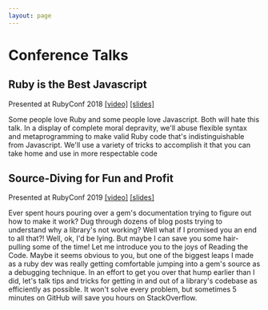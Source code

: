 ```yaml
---
layout: page
---
```


# Conference Talks

## Ruby is the Best Javascript

Presented at RubyConf 2018 [[video]](http://confreaks.tv/videos/rubyconf2018-ruby-is-the-best-javascript) [[slides]](https://speakerdeck.com/kkuchta/ruby-is-the-best-javascript)

Some people love Ruby and some people love Javascript. Both will hate this talk. In a display of complete moral depravity, we'll abuse flexible syntax and metaprogramming to make valid Ruby code that's indistinguishable from Javascript. We'll use a variety of tricks to accomplish it that you can take home and use in more respectable code

## Source-Diving for Fun and Profit

Presented at RubyConf 2019 [[video]](https://talksatconfs.com/talks/28a14e1a-4bdc-4faa-836f-0ea39923ff04/source-diving-for-fun-and-profit) [[slides]](https://speakerdeck.com/kkuchta/source-diving-for-fun-and-profit)

Ever spent hours pouring over a gem's documentation trying to figure out how to make it work? Dug through dozens of blog posts trying to understand why a library's not working? Well what if I promised you an end to all that?! Well, ok, I'd be lying. But maybe I can save you some hair-pulling some of the time! Let me introduce you to the joys of Reading the Code. Maybe it seems obvious to you, but one of the biggest leaps I made as a ruby dev was really getting comfortable jumping into a gem's source as a debugging technique. In an effort to get you over that hump earlier than I did, let's talk tips and tricks for getting in and out of a library's codebase as efficiently as possible. It won't solve every problem, but sometimes 5 minutes on GitHub will save you hours on StackOverflow.
